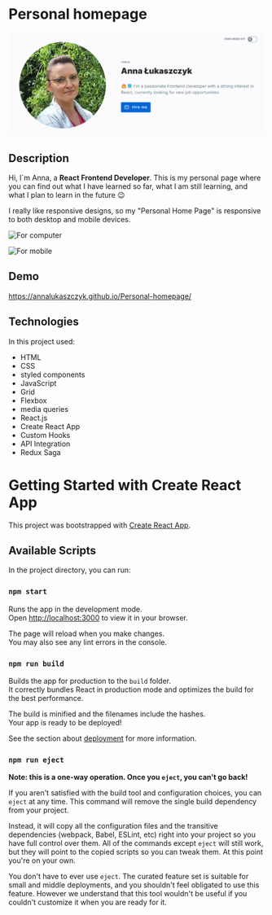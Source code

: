 # Personal homepage

![Personal_homepage](https://github.com/AnnaLukaszczyk/Personal-homepage/blob/main/src/ImagesForGitHub/main_photo.png?raw=true)

## Description

Hi, I`m Anna, a **React Frontend Developer**. This is my personal page where you can find out what I have learned so far, what I am still learning, and what I plan to learn in the future 😉

I really like responsive designs, so my "Personal Home Page" is responsive to both desktop and mobile devices.

![For computer](https://github.com/AnnaLukaszczyk/Personal-homepage/blob/main/src/ImagesForGitHub/computer_version.gif?raw=true)

![For mobile](https://github.com/AnnaLukaszczyk/Personal-homepage/blob/main/src/ImagesForGitHub/mobile_version.gif?raw=true)

## Demo

https://annalukaszczyk.github.io/Personal-homepage/

## Technologies

In this project used:
- HTML
- CSS
- styled components
- JavaScript
- Grid
- Flexbox
- media queries
- React.js
- Create React App
- Custom Hooks
- API Integration
- Redux Saga

# Getting Started with Create React App

This project was bootstrapped with [Create React App](https://github.com/facebook/create-react-app).

## Available Scripts

In the project directory, you can run:

### `npm start`

Runs the app in the development mode.\
Open [http://localhost:3000](http://localhost:3000) to view it in your browser.

The page will reload when you make changes.\
You may also see any lint errors in the console.

### `npm run build`

Builds the app for production to the `build` folder.\
It correctly bundles React in production mode and optimizes the build for the best performance.

The build is minified and the filenames include the hashes.\
Your app is ready to be deployed!

See the section about [deployment](https://facebook.github.io/create-react-app/docs/deployment) for more information.

### `npm run eject`

**Note: this is a one-way operation. Once you `eject`, you can't go back!**

If you aren't satisfied with the build tool and configuration choices, you can `eject` at any time. This command will remove the single build dependency from your project.

Instead, it will copy all the configuration files and the transitive dependencies (webpack, Babel, ESLint, etc) right into your project so you have full control over them. All of the commands except `eject` will still work, but they will point to the copied scripts so you can tweak them. At this point you're on your own.

You don't have to ever use `eject`. The curated feature set is suitable for small and middle deployments, and you shouldn't feel obligated to use this feature. However we understand that this tool wouldn't be useful if you couldn't customize it when you are ready for it.